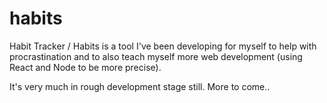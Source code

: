 # habits

Habit Tracker / Habits is a tool I've been developing for myself to help with procrastination and to also teach myself more web development (using React and Node to be more precise).

It's very much in rough development stage still. More to come..
